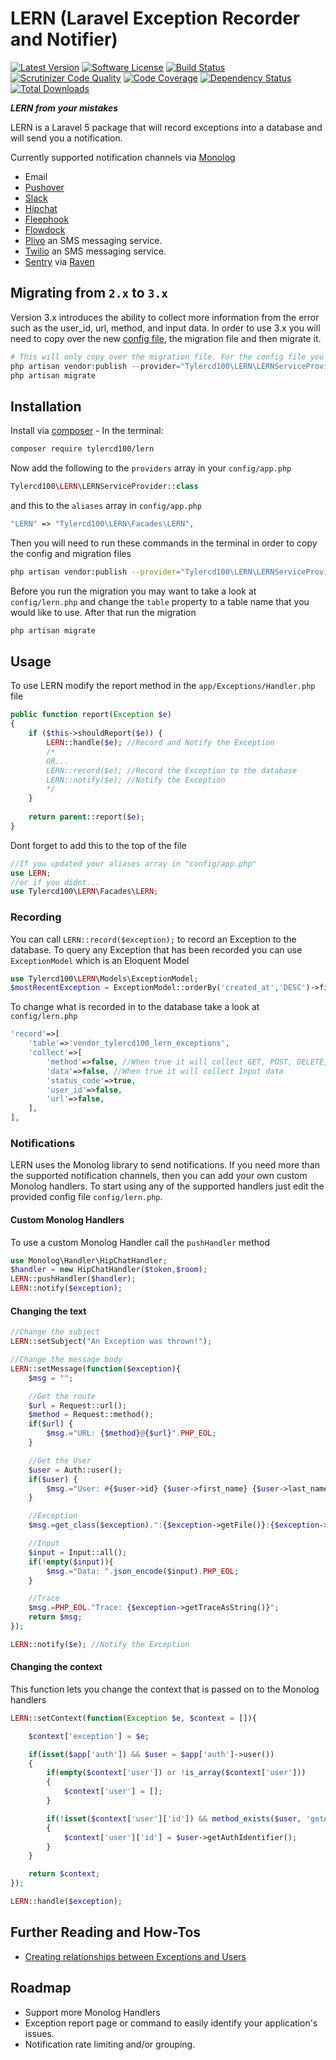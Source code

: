 # LERN (Laravel Exception Recorder and Notifier)
[![Latest Version](https://img.shields.io/github/release/tylercd100/lern.svg?style=flat-square)](https://github.com/tylercd100/lern/releases)
[![Software License](https://img.shields.io/badge/license-MIT-brightgreen.svg?style=flat-square)](LICENSE.md)
[![Build Status](https://travis-ci.org/tylercd100/lern.svg?branch=master)](https://travis-ci.org/tylercd100/lern)
[![Scrutinizer Code Quality](https://scrutinizer-ci.com/g/tylercd100/lern/badges/quality-score.png?b=master)](https://scrutinizer-ci.com/g/tylercd100/lern/?branch=master)
[![Code Coverage](https://scrutinizer-ci.com/g/tylercd100/lern/badges/coverage.png?b=master)](https://scrutinizer-ci.com/g/tylercd100/lern/?branch=master)
[![Dependency Status](https://www.versioneye.com/user/projects/56f3252c35630e0029db0187/badge.svg?style=flat)](https://www.versioneye.com/user/projects/56f3252c35630e0029db0187)
[![Total Downloads](https://img.shields.io/packagist/dt/tylercd100/lern.svg?style=flat-square)](https://packagist.org/packages/tylercd100/lern)

**_LERN from your mistakes_**

LERN is a Laravel 5 package that will record exceptions into a database and will send you a notification.

Currently supported notification channels via [Monolog](https://github.com/Seldaek/monolog)
- Email
- [Pushover](https://pushover.net/)
- [Slack](https://slack.com/)
- [Hipchat](https://www.hipchat.com/)
- [Fleephook](https://fleep.io/)
- [Flowdock](https://www.flowdock.com/)
- [Plivo](https://www.plivo.com/) an SMS messaging service.
- [Twilio](https://www.twilio.com/) an SMS messaging service.
- [Sentry](https://getsentry.com) via [Raven](https://github.com/getsentry/raven-php)

## Migrating from `2.x` to `3.x`
Version 3.x introduces the ability to collect more information from the error such as the user_id, url, method, and input data. In order to use 3.x you will need to copy over the new [config file](https://github.com/tylercd100/lern/blob/master/config/lern.php), the migration file and then migrate it.
```php
# This will only copy over the migration file. For the config file you can either include the --force flag (Which will overwrite it) or copy it manually from github 
php artisan vendor:publish --provider="Tylercd100\LERN\LERNServiceProvider"
php artisan migrate
```

## Installation

Install via [composer](https://getcomposer.org/) - In the terminal:
```bash
composer require tylercd100/lern
```

Now add the following to the `providers` array in your `config/app.php`
```php
Tylercd100\LERN\LERNServiceProvider::class
```

and this to the `aliases` array in `config/app.php`
```php
"LERN" => "Tylercd100\LERN\Facades\LERN",
```

Then you will need to run these commands in the terminal in order to copy the config and migration files
```bash
php artisan vendor:publish --provider="Tylercd100\LERN\LERNServiceProvider"
```

Before you run the migration you may want to take a look at `config/lern.php` and change the `table` property to a table name that you would like to use. After that run the migration 
```bash
php artisan migrate
```

## Usage
To use LERN modify the report method in the `app/Exceptions/Handler.php` file
```php
public function report(Exception $e)
{
	if ($this->shouldReport($e)) {
	    LERN::handle($e); //Record and Notify the Exception
	    /*
	    OR...
	    LERN::record($e); //Record the Exception to the database
	    LERN::notify($e); //Notify the Exception
	    */
	}
	
	return parent::report($e);
}
```

Dont forget to add this to the top of the file 
```php
//If you updated your aliases array in "config/app.php"
use LERN;
//or if you didnt...
use Tylercd100\LERN\Facades\LERN;
```

### Recording
You can call `LERN::record($exception);` to record an Exception to the database.
To query any Exception that has been recorded you can use `ExceptionModel` which is an Eloquent Model
```php
use Tylercd100\LERN\Models\ExceptionModel;
$mostRecentException = ExceptionModel::orderBy('created_at','DESC')->first();
```

To change what is recorded in to the database take a look at `config/lern.php`
```php
'record'=>[
	'table'=>'vendor_tylercd100_lern_exceptions',
	'collect'=>[
	    'method'=>false, //When true it will collect GET, POST, DELETE, PUT, etc...
	    'data'=>false, //When true it will collect Input data
	    'status_code'=>true,
	    'user_id'=>false,
	    'url'=>false,
	],
],
```

### Notifications
LERN uses the Monolog library to send notifications. If you need more than the supported notification channels, then you can add your own custom Monolog handlers. To start using any of the supported handlers just edit the provided config file `config/lern.php`.

#### Custom Monolog Handlers
To use a custom Monolog Handler call the `pushHandler` method
```php
use Monolog\Handler\HipChatHandler;
$handler = new HipChatHandler($token,$room);
LERN::pushHandler($handler);
LERN::notify($exception);
```

#### Changing the text
```php
//Change the subject
LERN::setSubject("An Exception was thrown!");

//Change the message body
LERN::setMessage(function($exception){
    $msg = "";

    //Get the route
    $url = Request::url();
    $method = Request::method();
    if($url) {
        $msg.="URL: {$method}@{$url}".PHP_EOL;
    }

    //Get the User
    $user = Auth::user();
    if($user) {
        $msg.="User: #{$user->id} {$user->first_name} {$user->last_name}".PHP_EOL;
    }

    //Exception
    $msg.=get_class($exception).":{$exception->getFile()}:{$exception->getLine()} {$exception->getMessage()}".PHP_EOL;

    //Input
    $input = Input::all();
    if(!empty($input)){
        $msg.="Data: ".json_encode($input).PHP_EOL;
    }

    //Trace
    $msg.=PHP_EOL."Trace: {$exception->getTraceAsString()}";
    return $msg;
});

LERN::notify($e); //Notify the Exception

```

#### Changing the context

This function lets you change the context that is passed on to the Monolog handlers
```php
LERN::setContext(function(Exception $e, $context = []){

    $context['exception'] = $e;

    if(isset($app['auth']) && $user = $app['auth']->user())
    {
        if(empty($context['user']) or !is_array($context['user']))
        {
            $context['user'] = [];
        }

        if(!isset($context['user']['id']) && method_exists($user, 'getAuthIdentifier'))
        {
            $context['user']['id'] = $user->getAuthIdentifier();
        }
    }

    return $context;
});

LERN::handle($exception);
```

## Further Reading and How-Tos
- [Creating relationships between Exceptions and Users](https://github.com/tylercd100/lern/wiki/Creating-relationships-between-exceptions-and-users)

## Roadmap
- Support more Monolog Handlers
- Exception report page or command to easily identify your application's issues.
- Notification rate limiting and/or grouping. 
